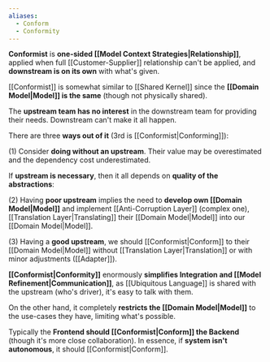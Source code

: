 ```yaml
---
aliases:
  - Conform
  - Conformity
---
```

**Conformist** is **one-sided [[Model Context Strategies|Relationship]]**, applied when full [[Customer-Supplier]] relationship can't be applied, and **downstream is on its own** with what's given.

[[Conformist]] is somewhat similar to [[Shared Kernel]] since the **[[Domain Model|Model]] is the same** (though not physically shared). 

The **upstream team has no interest** in the downstream team for providing their needs. Downstream can't make it all happen.

There are three **ways out of it** (3rd is [[Conformist|Conforming]]):

(1) Consider **doing without an upstream**. Their value may be overestimated and the dependency cost underestimated.

If **upstream is necessary**, then it all depends on **quality of the abstractions**:

(2) Having **poor upstream** implies the need to **develop own [[Domain Model|Model]]** and implement [[Anti-Corruption Layer]] (complex one), [[Translation Layer|Translating]] their [[Domain Model|Model]] into our [[Domain Model|Model]].

(3) Having a **good upstream**, we should [[Conformist|Conform]] to their [[Domain Model|Model]] without [[Translation Layer|Translation]] or with minor adjustments ([[Adapter]]).

**[[Conformist|Conformity]]** enormously **simplifies Integration and [[Model Refinement|Communication]]**, as [[Ubiquitous Language]] is shared with the upstream (who's driver), it's easy to talk with them.

On the other hand, it completely **restricts the [[Domain Model|Model]]** to the use-cases they have, limiting what's possible.

Typically the **Frontend should [[Conformist|Conform]] the Backend** (though it's more close collaboration). In essence, if **system isn't autonomous**, it should [[Conformist|Conform]].
